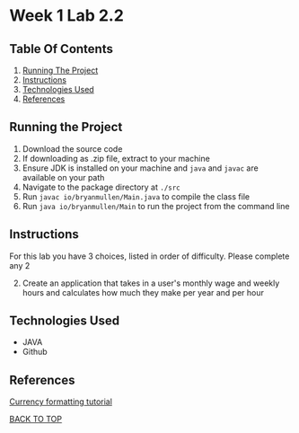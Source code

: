 # Week 1 Lab 2.2

## Table Of Contents

1. [Running The Project](#running-the-project)
2. [Instructions](#instructions)
3. [Technologies Used](#technologies-used)
4. [References](#references)

## Running the Project
1. Download the source code
2. If downloading as .zip file, extract to your machine
3. Ensure JDK is installed on your machine and `java` and `javac` are available on your path
4. Navigate to the package directory at `./src`
5. Run `javac io/bryanmullen/Main.java` to compile the class file
6. Run `java io/bryanmullen/Main` to run the project from the command line

## Instructions

For this lab you have 3 choices, listed in order of difficulty. Please complete
any 2

2. Create an application that takes in a user's monthly wage and weekly hours and
   calculates how much they make per year and per hour

## Technologies Used
- JAVA
- Github

## References
[Currency formatting tutorial](https://stackabuse.com/how-to-format-number-as-currency-string-in-java/)

[BACK TO TOP](#week-1-lab-2.2)
